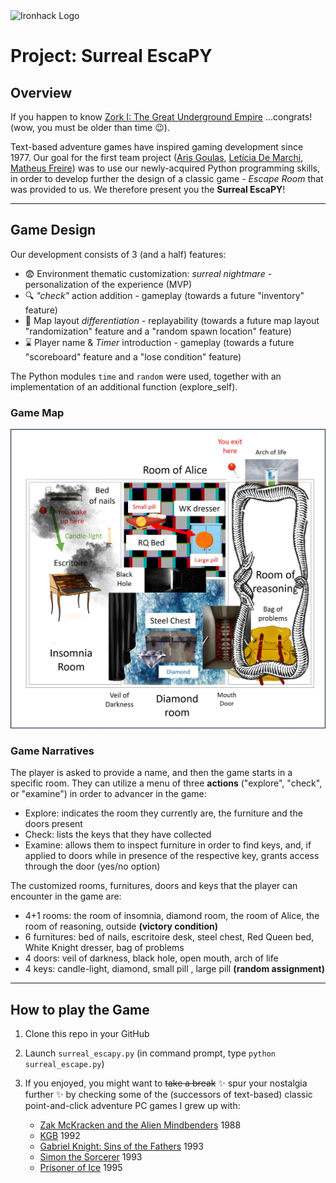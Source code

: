 <img src="https://bit.ly/2VnXWr2" alt="Ironhack Logo" width="100"/>

# Project: Surreal EscaPY

## Overview

If you happen to know [Zork I: The Great Underground Empire](https://en.wikipedia.org/wiki/Zork) ...congrats! (wow, you must be older than time :wink:). 

Text-based adventure games have inspired gaming development since 1977. Our goal for the first team project ([Aris Goulas](https://github.com/ArisGoulas), [Letícia De Marchi](https://github.com/leticiademarchiferreira), [Matheus Freire](https://github.com/MatheusFreir)) was to use our newly-acquired Python programming skills, in order to develop further the design of a classic game - _Escape Room_ that was provided to us. We therefore present you the **Surreal EscaPY**!

---

## Game Design

Our development consists of 3 (and a half) features:
- :fearful: Environment thematic customization: _surreal nightmare_ - personalization of the experience (MVP)
- :mag: _"check"_ action addition - gameplay (towards a future "inventory" feature)
- :repeat: Map layout _differentiation_ - replayability (towards a future map layout "randomization" feature and a "random spawn location" feature)
- :hourglass: Player name & _Timer_ introduction - gameplay (towards a future "scoreboard" feature and a "lose condition" feature)

The Python modules `time` and `random` were used, together with an implementation of an additional function (explore_self).

### Game Map

![Game Map adapted](surreal-escape-plan.jpg)

### Game Narratives

The player is asked to provide a name, and then the game starts in a specific room. They can utilize a menu of three **actions** ("explore", "check", or "examine") in order to advancer in the game:
- Explore: indicates the room they currently are, the furniture and the doors present
- Check: lists the keys that they have collected
- Examine: allows them to inspect furniture in order to find keys, and, if applied to doors while in presence of the respective key, grants access through the door (yes/no option)

The customized rooms, furnitures, doors and keys that the player can encounter in the game are:
- 4+1 rooms: the room of insomnia, diamond room, the room of Alice, the room of reasoning, outside **(victory condition)**
- 6 furnitures: bed of nails, escritoire desk, steel chest, Red Queen bed, White Knight dresser, bag of problems
- 4 doors: veil of darkness, black hole, open mouth, arch of life
- 4 keys: candle-light, diamond, small pill , large pill **(random assignment)**

---

## How to play the Game

1. Clone this repo in your GitHub

2. Launch `surreal_escapy.py` (in command prompt, type `python surreal_escape.py`)

3. If you enjoyed, you might want to ~~take a break~~ :sparkles: spur your nostalgia further :sparkles: by checking some of the (successors of text-based) classic point-and-click adventure PC games I grew up with:
   - [Zak McKracken and the Alien Mindbenders](https://en.wikipedia.org/wiki/Zak_McKracken_and_the_Alien_Mindbenders) 1988
   - [KGB](https://en.wikipedia.org/wiki/KGB_(video_game)) 1992
   - [Gabriel Knight: Sins of the Fathers](https://en.wikipedia.org/wiki/Gabriel_Knight) 1993
   - [Simon the Sorcerer](https://en.wikipedia.org/wiki/Simon_the_Sorcerer) 1993  
   - [Prisoner of Ice](https://en.wikipedia.org/wiki/Prisoner_of_Ice) 1995

